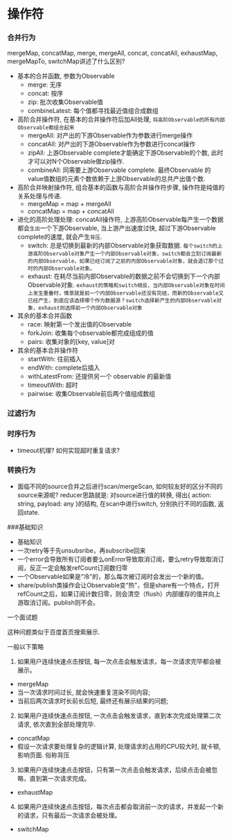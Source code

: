 # 操作符

### 合并行为

mergeMap, concatMap, merge, mergeAll, concat, concatAll, exhaustMap, mergeMapTo, switchMap讲述了什么区别?

  - 基本的合并函数, 参数为Observable
    - merge: 无序
    - concat: 按序
    - zip: 批次收集Observable值
    - combineLatest: 每个值都寻找最近值组合成数组
  - 高阶合并操作符, 在基本的合并操作符后加All处理, `将高阶Observable的所有内部Observable都组合起来`
    - mergeAll: 对产出的下游Observable作为参数进行merge操作
    - concatAll: 对产出的下游Observable作为参数进行concat操作
    - zipAll: 上游Observable complete才能确定下游Observable的个数, 此时才可以对N个Observable做zip操作.
    - combineAll: 同需要上游Observable complete. 最终Observable 的value值数组的元素个数依赖于上游Observable的总共产出值个数.
  - 高阶合并映射操作符, 组合基本的函数与高阶合并操作符步骤, 操作符是纯值的关系处理与传递.
    - mergeMap = map + mergeAll
    - concatMap = map + concatAll
  - 进化的高阶处理处理: concatAll操作符, 上游高阶Observable每产生一个数据都会`生出`一个下游Observable, 当上游产出速度过快, 超过下游Observable complete的速度, 就会产生`背压`.
    - switch: 总是切换到最新的内部Observable对象获取数据. `每个switch的上游高阶Observable对象产生一个内部Observable对象，switch都会立刻订阅最新的内部Observable，如果已经订阅了之前的内部Observable对象，就会退订那个过时的内部Observable对象。`
    - exhaust: 在耗尽当前内部Observable的数据之前不会切换到下一个内部Observable对象. `exhaust的策略和switch相反，当内部Observable对象在时间上发生重叠时，情景就是前一个内部Observable还没有完结，而新的Observable又已经产生，到底应该选择哪个作为数据源？switch选择新产生的内部Observable对象，exhaust则选择前一个内部Observable对象`
  - 其余的基本合并函数
    - race: 映射第一个发出值的Observable
    - forkJoin: 收集每个observable都完成组成的值
    - pairs: 收集对象的[key, value]对
  - 其余的基本合并操作符
    - startWith: 往前插入
    - endWith: complete后插入
    - withLatestFrom: 还提供另一个 observable 的最新值
    - timeoutWith: 超时
    - pairwise: 收集Observable前后两个值组成数组

### 过滤行为

### 时序行为
- timeout机理? 如何实现超时重复请求?

### 转换行为
- 面临不同的source合并之后进行scan/mergeScan, 如何较友好的区分不同的source来源呢?
    reducer思路就是: 对source进行值的转换, 得出{ action: string, payload: any }的结构, 在scan中进行switch, 分别执行不同的函数, 返回state.

###基础知识

* 基础知识
* 一次retry等于先unsubsribe，再subscribe回来
* 一个error会导致所有订阅者要么onError导致取消订阅，要么retry导致取消订阅，反正一定会触发refCount订阅数归零
* 一个Observable如果是“冷”的，那么每次被订阅时会发出一个新的值。
* share/publish类操作会让Observable变“热”，但是share有一个特点，打开refCount之后，如果订阅计数归零，则会清空（flush）内部缓存的值并向上游取消订阅。publish则不会。

一个面试题

这种问题类似于百度首页搜索展示.

一般以下策略
1. 如果用户连续快速点击按钮, 每一次点击会触发请求，每一次请求完毕都会被展示。
  - mergeMap
  - 当一次请求时间过长, 就会快速重复渲染不同内容;
  - 当前后两次请求时长前长后短, 最终还有展示结果的问题;
2. 如果用户连续快速点击按钮, 一次点击会触发请求，直到本次完成处理第二次请求, 依次直到全部处理完毕.
  - concatMap
  - 假设一次请求要处理复杂的逻辑计算, 处理请求的占用的CPU较大时, 就卡顿, 影响页面. 俗称背压
3. 如果用户连续快速点击按钮，只有第一次点击会触发请求，后续点击会被忽略，直到第一次请求完成。
  - exhaustMap
4. 如果用户连续快速点击按钮，每次点击都会取消前一次的请求，并发起一个新的请求，只有最后一次请求会被处理。
  - switchMap